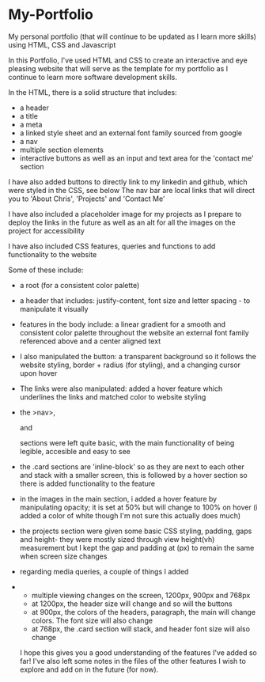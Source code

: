 # My-Portfolio
My personal portfolio (that will continue to be updated as I learn more skills) using HTML, CSS and Javascript

In this Portfolio, I've used HTML and CSS to create an interactive and eye pleasing website that will serve as the template for my portfolio as I continue to learn more software development skills.

In the HTML, there is a solid structure that includes:
- a header
- a title
- a meta
- a linked style sheet and an external font family sourced from google
- a nav
- multiple section elements
- interactive buttons as well as an input and text area for the 'contact me' section

I have also added buttons to directly link to my linkedin and github, which were styled in the CSS, see below
The nav bar are local links that will direct you to 'About Chris', 'Projects' and 'Contact Me'

I have also included a placeholder image for my projects as I prepare to deploy the links in the future as well as an alt for all the images on the project for accessibility

I have also included CSS features, queries and functions to add functionality to the website

Some of these include: 
- a root (for a consistent color palette)
- a header that includes: justify-content, font size and letter spacing - to manipulate it visually
- features in the body include: a linear gradient for a smooth and consistent color palette throughout the website an external font family referenced above and a center aligned text
- I also manipulated the button: a transparent background so it follows the website styling, border + radius (for styling), and a changing cursor upon hover
- The links were also manipulated: added a hover feature which underlines the links and matched color to website styling
- the >nav>, <p> and <main> sections were left quite basic, with the main functionality of being legible, accesible and easy to see
- the .card sections are 'inline-block' so as they are next to each other and stack with a smaller screen, this is followed by a hover section so there is added functionality to the feature
- in the images in the main section, i added a hover feature by manipulating opacity; it is set at 50% but will change to 100% on hover (i added a color of white though I'm not sure this actually does much)
- the projects section were given some basic CSS styling, padding, gaps and height- they were mostly sized through view height(vh) measurement but I kept the gap and padding at (px) to remain the same when screen size changes

- regarding media queries, a couple of things I added
- - multiple viewing changes on the screen, 1200px, 900px and 768px
  - at 1200px, the header size will change and so will the buttons
  - at 900px, the colors of the headers, paragraph, the main will change colors. The font size will also change
  - at 768px, the .card section will stack, and header font size will also change
 
  I hope this gives you a good understanding of the features I've added so far! I've also left some notes in the files of the other features I wish to explore and add on in the future (for now).
